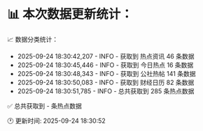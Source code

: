 📊 本次数据更新统计：
==========================

📈 数据分类统计：
- 2025-09-24 18:30:42,207 - INFO - 获取到 热点资讯 46 条数据
- 2025-09-24 18:30:45,446 - INFO - 获取到 今日热点 16 条数据
- 2025-09-24 18:30:48,343 - INFO - 获取到 公社热帖 141 条数据
- 2025-09-24 18:30:50,083 - INFO - 获取到 财经日历 82 条数据
- 2025-09-24 18:30:51,785 - INFO - 总共获取到 285 条热点数据

✅ 总共获取到 - 条热点数据

🕐 更新时间: 2025-09-24 18:30:52
